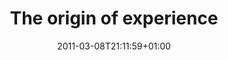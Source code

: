 ---
slug: the-origin-of-experience
title: "The origin of experience"
layout: publi
publitype: presentation
subsection: lecture
tags: ['experience', 'KAIST']
institution:
    logo: TUe
    name: "Eindhoven University of Technology"
    web: "https://www.tue.nl/en/"
    colo: "#c72125"
date: 2011-03-08T21:11:59+01:00
reference: "Lévy, P. (2011). The origin of experience, presented at the the seminar series Catch the Future, the Department of Industrial Design of the Korea Advanced Institute of Science and Technology (KAIST), Daejeon, Korea. March 8th, 2011"
---